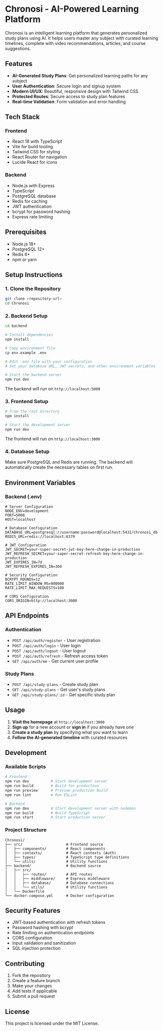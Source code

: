 # Chronosi - AI-Powered Learning Platform

Chronosi is an intelligent learning platform that generates personalized study plans using AI. It helps users master any subject with curated learning timelines, complete with video recommendations, articles, and course suggestions.

## Features

- **AI-Generated Study Plans**: Get personalized learning paths for any subject
- **User Authentication**: Secure login and signup system
- **Modern UI/UX**: Beautiful, responsive design with Tailwind CSS
- **Protected Routes**: Secure access to study plan features
- **Real-time Validation**: Form validation and error handling

## Tech Stack

### Frontend
- React 18 with TypeScript
- Vite for build tooling
- Tailwind CSS for styling
- React Router for navigation
- Lucide React for icons

### Backend
- Node.js with Express
- TypeScript
- PostgreSQL database 
- Redis for caching
- JWT authentication
- bcrypt for password hashing
- Express rate limiting

## Prerequisites

- Node.js 18+ 
- PostgreSQL 12+
- Redis 6+
- npm or yarn

## Setup Instructions

### 1. Clone the Repository

```bash
git clone <repository-url>
cd Chronosi
```

### 2. Backend Setup

```bash
cd backend

# Install dependencies
npm install

# Copy environment file
cp env.example .env

# Edit .env file with your configuration
# Set your database URL, JWT secrets, and other environment variables

# Start the backend server
npm run dev
```

The backend will run on `http://localhost:5000`

### 3. Frontend Setup

```bash
# From the root directory
npm install

# Start the development server
npm run dev
```

The frontend will run on `http://localhost:3000`

### 4. Database Setup

Make sure PostgreSQL and Redis are running. The backend will automatically create the necessary tables on first run.

## Environment Variables

### Backend (.env)

```env
# Server Configuration
NODE_ENV=development
PORT=5000
HOST=localhost

# Database Configuration
DATABASE_URL=postgresql://username:password@localhost:5432/chronosi_db
REDIS_URL=redis://localhost:6379

# JWT Configuration
JWT_SECRET=your-super-secret-jwt-key-here-change-in-production
JWT_REFRESH_SECRET=your-super-secret-refresh-key-here-change-in-production
JWT_EXPIRES_IN=7d
JWT_REFRESH_EXPIRES_IN=30d

# Security Configuration
BCRYPT_ROUNDS=12
RATE_LIMIT_WINDOW_MS=900000
RATE_LIMIT_MAX_REQUESTS=100

# CORS Configuration
CORS_ORIGIN=http://localhost:3000
```

## API Endpoints

### Authentication
- `POST /api/auth/register` - User registration
- `POST /api/auth/login` - User login
- `POST /api/auth/logout` - User logout
- `POST /api/auth/refresh` - Refresh access token
- `GET /api/auth/me` - Get current user profile

### Study Plans
- `POST /api/study-plans` - Create study plan
- `GET /api/study-plans` - Get user's study plans
- `GET /api/study-plans/:id` - Get specific study plan

## Usage

1. **Visit the homepage** at `http://localhost:3000`
2. **Sign up** for a new account or **sign in** if you already have one
3. **Create a study plan** by specifying what you want to learn
4. **Follow the AI-generated timeline** with curated resources

## Development

### Available Scripts

```bash
# Frontend
npm run dev          # Start development server
npm run build        # Build for production
npm run preview      # Preview production build
npm run lint         # Run ESLint

# Backend
npm run dev          # Start development server with nodemon
npm run build        # Build TypeScript
npm run start        # Start production server
```

### Project Structure

```
Chronosi/
├── src/                    # Frontend source
│   ├── components/         # React components
│   ├── contexts/           # React contexts (Auth)
│   ├── types/              # TypeScript type definitions
│   └── utils/              # Utility functions
├── backend/                # Backend source
│   ├── src/
│   │   ├── routes/         # API routes
│   │   ├── middleware/     # Express middleware
│   │   ├── database/       # Database connections
│   │   └── utils/          # Utility functions
│   └── Dockerfile
└── docker-compose.yml      # Docker configuration
```

## Security Features

- JWT-based authentication with refresh tokens
- Password hashing with bcrypt
- Rate limiting on authentication endpoints
- CORS configuration
- Input validation and sanitization
- SQL injection protection

## Contributing

1. Fork the repository
2. Create a feature branch
3. Make your changes
4. Add tests if applicable
5. Submit a pull request

## License

This project is licensed under the MIT License.






